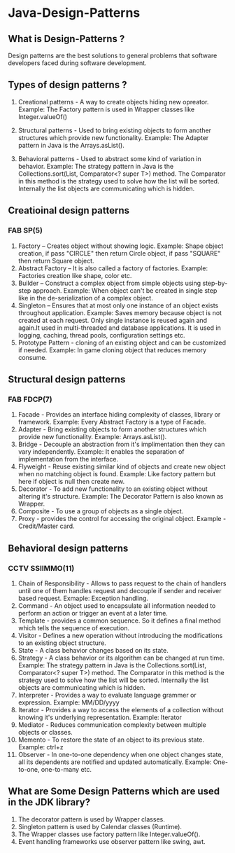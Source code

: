 # Java-Design-Patterns

## What is Design-Patterns ?
Design patterns are the best solutions to general problems that software developers faced during software development.

## Types of design patterns ?
1. Creational patterns - A way to create objects hiding new opreator.
Example: The Factory pattern is used in Wrapper classes like Integer.valueOf()

2. Structural patterns - Used to bring existing objects to form another structures which provide new functionality.
Example: The Adapter pattern in Java is the Arrays.asList().

3. Behavioral patterns - Used to abstract some kind of variation in behavior.
Example: The strategy pattern in Java is the Collections.sort(List<T>, Comparator<? super T>) method. The Comparator in this method is the strategy used to solve how the list will be sorted. Internally the list objects are communicating which is hidden.


## Creatioinal design patterns

### FAB SP(5)
1. Factory – Creates object without showing logic.
Example: Shape object creation, if pass "CIRCLE" then return Circle object,
if pass "SQUARE" then return Square object.
2. Abstract Factory – It is also called a factory of factories.
Example: Factories creation like shape, color etc.
3. Builder – Construct a complex object from simple objects using step-by-step approach. Example: When object can't be created in single step like in the de-serialization of a complex object. 
4. Singleton – Ensures that at most only one instance of an object exists throughout application.
Example: Saves memory because object is not created at each request. Only single instance is reused again and again.It used in multi-threaded and database applications. It is used in logging, caching, thread pools, configuration settings etc.
5. Prototype Pattern - cloning of an existing object and can be customized if needed. Example: In game cloning object that reduces memory consume.

## Structural design patterns

### FAB FDCP(7)

1. Facade - Provides an interface hiding complexity of classes, library or framework. Example: Every Abstract Factory is a type of Facade.
2. Adapter - Bring existing objects to form another structures which provide new functionality. Example: Arrays.asList().
3. Bridge - Decouple an abstraction from it's implimentation then they can vary independently. Example: It enables the separation of implementation from the interface.
4. Flyweight - Reuse existing similar kind of objects and create new object when no matching object is found. Example: Like factory pattern but here if object is null then create new.
5. Decorator - To add new functionality to an existing object without altering it's structure. Example: The Decorator Pattern is also known as Wrapper.
6. Composite - To use a group of objects as a single object.
7. Proxy - provides the control for accessing the original object.
Example - Credit/Master card.

## Behavioral design patterns

### CCTV SSIIMMO(11)

1. Chain of Responsibility - Allows to pass request to the chain of handlers until one of them handles request and decouple if sender and receiver based request. Exmaple: Exception handling.
2. Command - An object used to encapsulate all information needed to perform an action or trigger an event at a later time.
3. Template - provides a common sequence. So it defines a final method which tells the sequence of execution.
4. Visitor - Defines a new operation without introducing the modifications to an existing object structure.
5. State - A class behavior changes based on its state.
6. Strategy - A class behavior or its algorithm can be changed at run time.
Example: The strategy pattern in Java is the Collections.sort(List<T>, Comparator<? super T>) method. The Comparator in this method is the strategy used to solve how the list will be sorted. Internally the list objects are communicating which is hidden.
7. Interpreter - Provides a way to evaluate language grammer or expression.
Example: MM/DD/yyyy
8. Iterator - Provides a way to access the elements of a collection without knowing it's underlying representation.
Example: Iterator
9. Mediator - Reduces communication complexity between multiple objects or classes.
10. Memento - To restore the state of an object to its previous state.
Example: ctrl+z
11. Observer - In one-to-one dependency when one object changes state, all its dependents are notified and updated automatically.
Example: One-to-one, one-to-many etc.








## What are Some Design Patterns which are used in the JDK library?
1. The decorator pattern is used by Wrapper classes.
2. Singleton pattern is used by Calendar classes (Runtime).
3. The Wrapper classes use factory pattern like Integer.valueOf().
4. Event handling frameworks use observer pattern like swing, awt.






